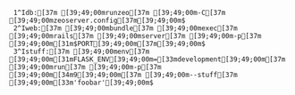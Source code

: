      1^Idb:[37m [39;49;00mrunzeo[37m [39;49;00m-C[37m [39;49;00mzeoserver.config[37m[39;49;00m$
     2^Iweb:[37m [39;49;00mbundle[37m [39;49;00mexec[37m [39;49;00mrails[37m [39;49;00mserver[37m [39;49;00m-p[37m [39;49;00m[31m$PORT[39;49;00m[37m[39;49;00m$
     3^Istuff:[37m [39;49;00menv[37m [39;49;00m[31mFLASK_ENV[39;49;00m=[33mdevelopment[39;49;00m[37m [39;49;00mrun[37m [39;49;00m-p[37m [39;49;00m[34m9[39;49;00m[37m [39;49;00m--stuff[37m [39;49;00m[33m'foobar'[39;49;00m$
